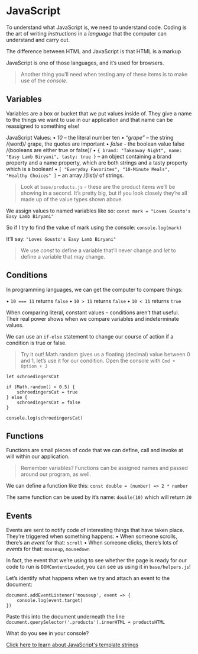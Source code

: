 # JavaScript
To understand what JavaScript is, we need to understand code. Coding is the art of writing *instructions* in a *language* that the computer can understand and carry out.

The difference between HTML and JavaScript is that HTML is a markup

JavaScript is one of those languages, and it’s used for browsers.

> Another thing you’ll need when testing any of these items is to make use of the *console*.

## Variables
Variables are a box or bucket that we put values inside of.  They give a name to the things we want to use in our application and that name can be reassigned to something else!

JavaScript Values:
• *10* – the literal number ten
• *“grape”* – the string /(word)/ grape, the quotes are important
• *false* - the boolean value false /(booleans are either true or false)/
• `{ brand: "Takeaway Night", name: "Easy Lamb Biryani", tasty: true }` – an object containing a brand property and a name property, which are both strings and a tasty property which is a boolean!
• `[ "Everyday Favorites", "10-Minute Meals", "Healthy Choices" ]` – an array /(list)/ of strings.

> Look at `base/products.js` - these are the product items we’ll be showing in a second. It’s pretty big, but if you look closely they’re all made up of the value types shown above.

We assign values to named variables like so:
`const mark = "Loves Gousto's Easy Lamb Biryani"`

So if I try to find the value of mark using the console:
`console.log(mark)`

It’ll say:
`"Loves Gousto's Easy Lamb Biryani"`

> We use *const* to define a variable that’ll never change and *let* to define a variable that may change.

## Conditions
In programming languages, we can get the computer to compare things:

• `10 === 11` returns  `false`
• `10 > 11` returns `false`
• `10 < 11` returns `true`

When comparing literal, constant values – conditions aren’t that useful. Their real power shows when we compare variables and indeterminate values.

We can use an `if-else` statement to change our course of action if a condition is true or false.

> Try it out!
> Math.random gives us a floating (decimal) value between 0 and 1, let’s use it for our condition.
> Open the console with `Cmd + Option + J`

```
let schroedingersCat

if (Math.random() < 0.5) {
	schroedingersCat = true
} else {
	schroedingersCat = false
}

console.log(schroedingersCat)
```

## Functions
Functions are small pieces of code that we can define, call and invoke at will within our application.

>  Remember variables? Functions can be assigned names and passed around our program, as well.

We can define a function like this:
`const double = (number) => 2 * number`

The same function can be used by it’s name:
 `double(10)` which will return `20`

## Events
Events are sent to notify code of interesting things that have taken place. They’re triggered when something happens:
• When someone scrolls, there’s an *event* for that: `scroll`
• When someone clicks, there’s lots of *events* for that: `mouseup`, `mousedown`

In fact, the event that we’re using to see whether the page is ready for our code to run is `DOMContentLoaded`, you can see us using it in `base/helpers.js`!

Let’s identify what happens when we try and attach an event to the document:

```
document.addEventListener('mouseup', event => {
	console.log(event.target)
})
```

Paste this into the document underneath the line `document.querySelector('.products').innerHTML = productsHTML`

What do you see in your console?

[Click here to learn about JavaScript's template strings](04-js-templating.md)
